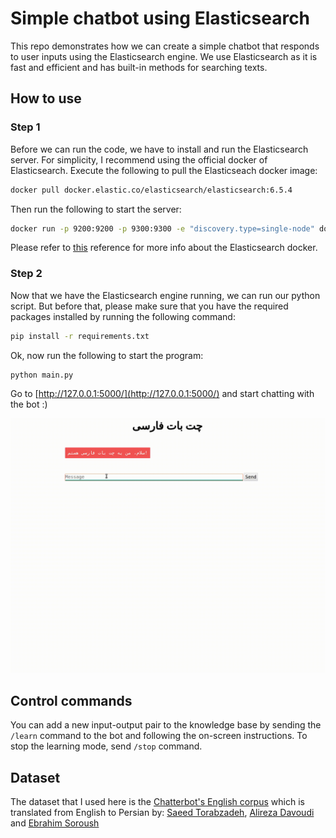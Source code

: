 # Simple chatbot using Elasticsearch
This repo demonstrates how we can create a simple chatbot that responds to user inputs using the Elasticsearch engine.  We use Elasticsearch as it is fast and efficient and has built-in methods for searching texts.  

## How to use
### Step 1
Before we can run the code, we have to install and run the Elasticsearch server. For simplicity, I recommend using the official docker of Elasticsearch. 
Execute the following to pull the Elasticseach docker image:
```bash
docker pull docker.elastic.co/elasticsearch/elasticsearch:6.5.4
```
Then run the following to start the server:
```bash
docker run -p 9200:9200 -p 9300:9300 -e "discovery.type=single-node" docker.elastic.co/elasticsearch/elasticsearch:6.5.4
```
Please refer to [this](https://www.elastic.co/guide/en/elasticsearch/reference/current/docker.html) reference for more info about the Elasticsearch docker. 
### Step 2
Now that we have the Elasticsearch engine running, we can run our python script. But before that, please make sure that you have the required packages installed by running the following command:
```bash
pip install -r requirements.txt
```
Ok, now run the following to start the program:
```bash
python main.py
```
Go to [http://127.0.0.1:5000/](http://127.0.0.1:5000/) and start chatting with the bot :)

![sample image](imgs/sample.gif)

## Control commands
You can add a new input-output pair to the knowledge base by sending the `/learn` command to the bot and following the on-screen instructions. To stop the learning mode, send `/stop` command. 

## Dataset
The dataset that I used here is the [Chatterbot's English corpus](https://github.com/gunthercox/chatterbot-corpus) which is translated from English to Persian by:
[Saeed Torabzadeh](https://github.com/zhn1010), [Alireza Davoudi](https://github.com/adavoudi) and [Ebrahim Soroush](https://github.com/e3oroush)
